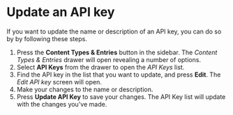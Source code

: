 # Update an API key
If you want to update the name or description of an API key, you can do so by by following these steps.

1. Press the **Content Types & Entries** button in the sidebar. The *Content Types & Entries* drawer will open revealing a number of options.
2. Select **API Keys** from the drawer to open the *API Keys* list.
3. Find the API key in the list that you want to update, and press **Edit**. The *Edit API key* screen will open.
4. Make your changes to the name or description.
5. Press **Update API Key** to save your changes. The API Key list will update with the changes you've made.
